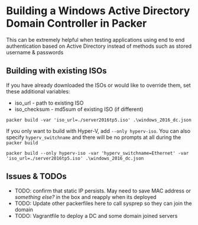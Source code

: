 # Building a Windows Active Directory Domain Controller in Packer
This can be extremely helpful when testing applications using end to end authentication based on Active Directory
instead of methods such as stored username & passwords

## Building with existing ISOs
If you have already downloaded the ISOs or would like to override them, set these additional variables:
- iso_url - path to existing ISO
- iso_checksum - md5sum of existing ISO (if different)

```
packer build -var 'iso_url=./server2016tp5.iso' .\windows_2016_dc.json
```


If you only want to build with Hyper-V, add `--only hyperv-iso`. You can also specify `hyperv_switchname` and there will be no prompts at all during the `packer build`
```
packer build --only hyperv-iso -var 'hyperv_switchname=Ethernet' -var 'iso_url=./server2016tp5.iso' .\windows_2016_dc.json
```


## Issues & TODOs
* TODO: confirm that static IP persists. May need to save MAC address or _something else?_ in the box and reapply when its deployed
* TODO: Update other packerfiles here to call sysprep so they can join the domain
* TODO: Vagrantfile to deploy a DC and some domain joined servers